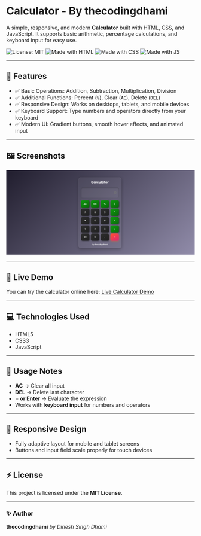 # Calculator - By thecodingdhami

A simple, responsive, and modern **Calculator** built with HTML, CSS, and JavaScript. It supports basic arithmetic, percentage calculations, and keyboard input for easy use.

![License: MIT](https://img.shields.io/badge/License-MIT-yellow.svg)
![Made with HTML](https://img.shields.io/badge/HTML5-orange)
![Made with CSS](https://img.shields.io/badge/CSS3-blue)
![Made with JS](https://img.shields.io/badge/JavaScript-yellowgreen)

---

## 🌟 Features

* ✅ Basic Operations: Addition, Subtraction, Multiplication, Division
* ✅ Additional Functions: Percent (`%`), Clear (`AC`), Delete (`DEL`)
* ✅ Responsive Design: Works on desktops, tablets, and mobile devices
* ✅ Keyboard Support: Type numbers and operators directly from your keyboard
* ✅ Modern UI: Gradient buttons, smooth hover effects, and animated input

---

## 🖼 Screenshots

[![Calculator Screenshot](calculator1.png)](calculator1.png)

---

## 🚀 Live Demo

You can try the calculator online here:
[Live Calculator Demo](https://thecodingdhami.github.io/simple-calculator/)


---

## 💻 Technologies Used

* HTML5
* CSS3
* JavaScript

---

## 📌 Usage Notes

* **AC** → Clear all input
* **DEL** → Delete last character
* **= or Enter** → Evaluate the expression
* Works with **keyboard input** for numbers and operators

---

## 📱 Responsive Design

* Fully adaptive layout for mobile and tablet screens
* Buttons and input field scale properly for touch devices

---

## ⚡ License

This project is licensed under the **MIT License**.

---

### ✨ Author

**thecodingdhami** <i>by Dinesh Singh Dhami</i>
